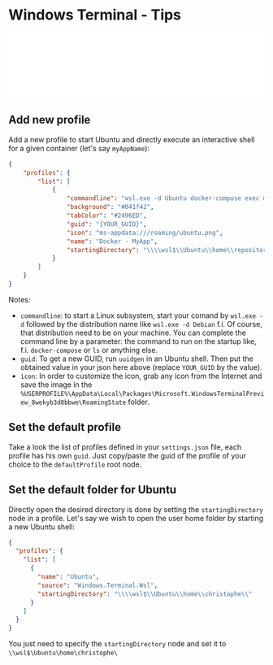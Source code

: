 # Windows Terminal - Tips

![Banner](./banner.svg)

## Add new profile

Add a new profile to start Ubuntu and directly execute an interactive shell for a given container (let's say `myAppName`):

```json
{
    "profiles": {
        "list": [
            {
                "commandline": "wsl.exe -d Ubuntu docker-compose exec myAppName /bin/bash",
                "background": "#041f42",
                "tabColor": "#2496ED",
                "guid": "{YOUR_GUID}",
                "icon": "ms-appdata:///roaming/ubuntu.png",
                "name": "Docker - MyApp",
                "startingDirectory": "\\\\wsl$\\Ubuntu\\home\\repositories\\myAppProject"
            }
        ]
    }
}
```

Notes:

* `commandline`: to start a Linux subsystem, start your comand by `wsl.exe -d` followed by the distribution name like `wsl.exe -d Debian` f.i. Of course, that distribution need to be on your machine. You can complete the command line by a parameter: the command to run on the startup like, f.i. `docker-compose` or `ls` or anything else.
* `guid`: To get a new GUID, run `uuidgen` in an Ubuntu shell. Then put the obtained value in your json here above (replace `YOUR_GUID` by the value).
* `ìcon`: In order to customize the icon, grab any icon from the Internet and save the image in the `%USERPROFILE%\AppData\Local\Packages\Microsoft.WindowsTerminalPreview_8wekyb3d8bbwe\RoamingState` folder.

## Set the default profile

Take a look the list of profiles defined in your `settings.json` file, each profile has his own `guid`. Just copy/paste the guid of the profile of your choice to the `defaultProfile` root node.

## Set the default folder for Ubuntu

Directly open the desired directory is done by setting the `startingDirectory` node in a profile. Let's say we wish to open the user home folder by starting a new Ubuntu shell:

```json
{
  "profiles": {
    "list": [
      {
        "name": "Ubuntu",
        "source": "Windows.Terminal.Wsl",
        "startingDirectory": "\\\\wsl$\\Ubuntu\\home\\christophe\\"
      }
    ]
  }
}
```

You just need to specify the `startingDirectory` node and set it to `\\wsl$\Ubuntu\home\christophe\`
